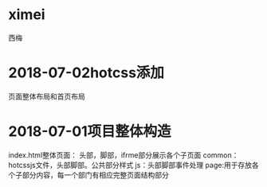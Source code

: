 # ximei
西梅
# 2018-07-02hotcss添加
页面整体布局和首页布局
# 2018-07-01项目整体构造
index.html整体页面：
头部，脚部，ifrme部分展示各个子页面
common：hotcssjs文件，头部脚部。公共部分样式
js：头部脚部事件处理
page:用于存放各个子部分内容，每一个部门有相应完整页面结构部分
